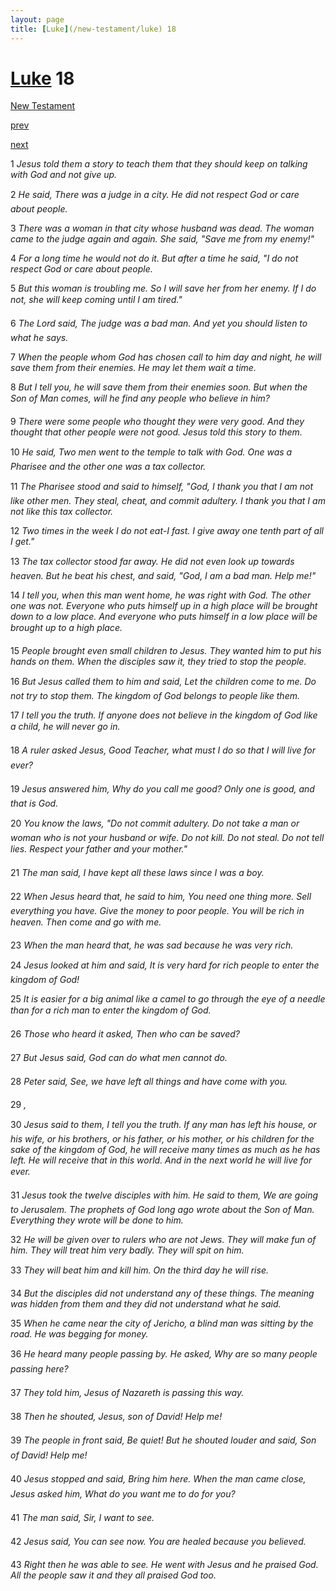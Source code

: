 ```yaml
---
layout: page
title: [Luke](/new-testament/luke) 18
---
```


# [Luke](/new-testament/luke) 18

[New Testament](/new-testament)


[prev](/new-testament/luke/luke-17.html)


[next](/new-testament/luke/luke-19.html)

1 _Jesus told them a story to teach them that they should keep on talking with God and not give up._

2 _He said, There was a judge in a city. He did not respect God or care about people._

3 _There was a woman in that city whose husband was dead. The woman came to the judge again and again. She said, "Save me from my enemy!"_

4 _For a long time he would not do it. But after a time he said, "I do not respect God or care about people._

5 _But this woman is troubling me. So I will save her from her enemy. If I do not, she will keep coming until I am tired." _

6 _The Lord said, The judge was a bad man. And yet you should listen to what he says._

7 _When the people whom God has chosen call to him day and night, he will save them from their enemies. He may let them wait a time._

8 _But I tell you, he will save them from their enemies soon. But when the Son of Man comes, will he find any people who believe in him?_

9 _There were some people who thought they were very good. And they thought that other people were not good. Jesus told this story to them._

10 _He said, Two men went to the temple to talk with God. One was a Pharisee and the other one was a tax collector._

11 _The Pharisee stood and said to himself, "God, I thank you that I am not like other men.  They steal, cheat, and commit adultery. I thank you that I am not like this tax collector._

12 _Two times in the week I do not eat-I fast. I give away one tenth part of all I get."_

13 _The tax collector stood far away. He did not even look up towards heaven. But he beat his chest, and said, "God, I am a bad man. Help me!"_

14 _I tell you, when this man went home, he was right with God. The other one was not.  Everyone who puts himself up in a high place will be brought down to a low place. And everyone who puts himself in a low place will be brought up to a high place._

15 _People brought even small children to Jesus. They wanted him to put his hands on them.  When the disciples saw it, they tried to stop the people._

16 _But Jesus called them to him and said, Let the children come to me. Do not try to stop them. The kingdom of God belongs to people like them._

17 _I tell you the truth. If anyone does not believe in the kingdom of God like a child, he will never go in._

18 _A ruler asked Jesus, Good Teacher, what must I do so that I will live for ever?_

19 _Jesus answered him, Why do you call me good? Only one is good, and that is God._

20 _You know the laws, "Do not commit adultery. Do not take a man or woman who is not your husband or wife. Do not kill. Do not steal. Do not tell lies. Respect your father and your mother." _

21 _The man said, I have kept all these laws since I was a boy._

22 _When Jesus heard that, he said to him, You need one thing more. Sell everything you have. Give the money to poor people. You will be rich in heaven. Then come and go with me._

23 _When the man heard that, he was sad because he was very rich._

24 _Jesus looked at him and said, It is very hard for rich people to enter the kingdom of God!_

25 _It is easier for a big animal like a camel to go through the eye of a needle than for a rich man to enter the kingdom of God._

26 _Those who heard it asked, Then who can be saved?_

27 _But Jesus said, God can do what men cannot do._

28 _Peter said, See, we have left all things and have come with you._

29 _,_

30 _Jesus said to them, I tell you the truth. If any man has left his house, or his wife, or his brothers, or his father, or his mother, or his children for the sake of the kingdom of God,  he will receive many times as much as he has left. He will receive that in this world. And in the next world he will live for ever._

31 _Jesus took the twelve disciples with him. He said to them, We are going to Jerusalem.  The prophets of God long ago wrote about the Son of Man. Everything they wrote will be done to him._

32 _He will be given over to rulers who are not Jews. They will make fun of him. They will treat him very badly. They will spit on him._

33 _They will beat him and kill him. On the third day he will rise._

34 _But the disciples did not understand any of these things. The meaning was hidden from them and they did not understand what he said._

35 _When he came near the city of Jericho, a blind man was sitting by the road. He was begging for money._

36 _He heard many people passing by. He asked, Why are so many people passing here?_

37 _They told him, Jesus of Nazareth is passing this way._

38 _Then he shouted, Jesus, son of David! Help me!_

39 _The people in front said, Be quiet! But he shouted louder and said, Son of David! Help me!_

40 _Jesus stopped and said, Bring him here. When the man came close, Jesus asked him,  What do you want me to do for you?_

41 _The man said, Sir, I want to see._

42 _Jesus said, You can see now. You are healed because you believed._

43 _Right then he was able to see. He went with Jesus and he praised God. All the people saw it and they all praised God too._


